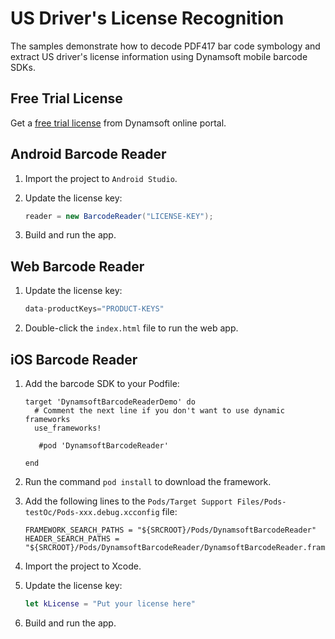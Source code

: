 # US Driver's License Recognition
The samples demonstrate how to decode PDF417 bar code symbology and extract US driver's license information using Dynamsoft mobile barcode SDKs.

## Free Trial License
Get a [free trial license](https://www.dynamsoft.com/CustomerPortal/Portal/Triallicense.aspx) from Dynamsoft online portal.

## Android Barcode Reader
1. Import the project to `Android Studio`.

2. Update the license key:

    ```java
    reader = new BarcodeReader("LICENSE-KEY");
    ```

3. Build and run the app.

## Web Barcode Reader

1. Update the license key:

    ```js
    data-productKeys="PRODUCT-KEYS"
    ```
    
 2. Double-click the `index.html` file to run the web app.

## iOS Barcode Reader

1. Add the barcode SDK to your Podfile:

    ```
    target 'DynamsoftBarcodeReaderDemo' do
      # Comment the next line if you don't want to use dynamic frameworks
      use_frameworks!

       #pod 'DynamsoftBarcodeReader'

    end
    ```

2. Run the command `pod install` to download the framework.
3. Add the following lines to the `Pods/Target Support Files/Pods-testOc/Pods-xxx.debug.xcconfig` file:

    ```
    FRAMEWORK_SEARCH_PATHS = "${SRCROOT}/Pods/DynamsoftBarcodeReader"
    HEADER_SEARCH_PATHS = "${SRCROOT}/Pods/DynamsoftBarcodeReader/DynamsoftBarcodeReader.framework/Headers"
    ```
4. Import the project to Xcode.
5. Update the license key:
    
    ```swift
    let kLicense = "Put your license here"
    ```
6. Build and run the app.
